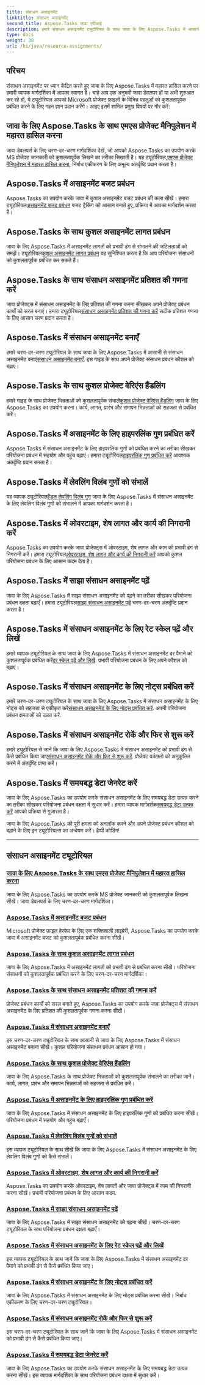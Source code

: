 ```yaml
---
title: संसाधन असाइनमेंट
linktitle: संसाधन असाइनमेंट
second_title: Aspose.Tasks जावा एपीआई
description: हमारे संसाधन असाइनमेंट ट्यूटोरियल के साथ जावा के लिए Aspose.Tasks में आसानी से महारत हासिल करें। एमएस प्रोजेक्ट हेरफेर, असाइनमेंट बजट, लागत और बहुत कुछ प्रबंधित करें।
type: docs
weight: 30
url: /hi/java/resource-assignments/
---
```


## परिचय

संसाधन असाइनमेंट पर ध्यान केंद्रित करते हुए जावा के लिए Aspose.Tasks में महारत हासिल करने पर हमारी व्यापक मार्गदर्शिका में आपका स्वागत है। चाहे आप एक अनुभवी जावा डेवलपर हों या अभी शुरुआत कर रहे हों, ये ट्यूटोरियल आपको Microsoft प्रोजेक्ट फ़ाइलों के विभिन्न पहलुओं को कुशलतापूर्वक प्रबंधित करने के लिए गहन ज्ञान प्रदान करेंगे। आइए इसमें शामिल प्रमुख विषयों पर गौर करें:

## जावा के लिए Aspose.Tasks के साथ एमएस प्रोजेक्ट मैनिपुलेशन में महारत हासिल करना

जावा डेवलपर्स के लिए चरण-दर-चरण मार्गदर्शिका देखें, जो आपको Aspose.Tasks का उपयोग करके MS प्रोजेक्ट जानकारी को कुशलतापूर्वक लिखने का तरीका सिखाती है। यह ट्यूटोरियल,[एमएस प्रोजेक्ट मैनिपुलेशन में महारत हासिल करना](./add-extended-attributes/), निर्बाध एकीकरण के लिए अमूल्य अंतर्दृष्टि प्रदान करता है।

## Aspose.Tasks में असाइनमेंट बजट प्रबंधन

 Aspose.Tasks का उपयोग करके जावा में कुशल असाइनमेंट बजट प्रबंधन की कला सीखें। हमारा ट्यूटोरियल[असाइनमेंट बजट प्रबंधन](./assignment-budget/) बजट ट्रैकिंग को आसान बनाते हुए, प्रक्रिया में आपका मार्गदर्शन करता है।

## Aspose.Tasks के साथ कुशल असाइनमेंट लागत प्रबंधन

 जावा के लिए Aspose.Tasks में असाइनमेंट लागतों को प्रभावी ढंग से संभालने की जटिलताओं को समझें। ट्यूटोरियल[कुशल असाइनमेंट लागत प्रबंधन](./assignment-cost/) यह सुनिश्चित करता है कि आप परियोजना संसाधनों को कुशलतापूर्वक प्रबंधित कर सकते हैं।

## Aspose.Tasks के साथ संसाधन असाइनमेंट प्रतिशत की गणना करें

 जावा प्रोजेक्ट्स में संसाधन असाइनमेंट के लिए प्रतिशत की गणना करना सीखकर अपने प्रोजेक्ट प्रबंधन कार्यों को सरल बनाएं। हमारा ट्यूटोरियल[संसाधन असाइनमेंट प्रतिशत की गणना करें](./calculate-percentages/) सटीक प्रतिशत गणना के लिए आसान चरण प्रदान करता है।

## Aspose.Tasks में संसाधन असाइनमेंट बनाएँ

 हमारे चरण-दर-चरण ट्यूटोरियल के साथ जावा के लिए Aspose.Tasks में आसानी से संसाधन असाइनमेंट बनाएं[संसाधन असाइनमेंट बनाएँ](./create-resource-assignments/). इस गाइड के साथ अपने प्रोजेक्ट संसाधन प्रबंधन कौशल को बढ़ाएं।

## Aspose.Tasks के साथ कुशल प्रोजेक्ट वेरिएंस हैंडलिंग

 हमारे गाइड के साथ प्रोजेक्ट भिन्नताओं को कुशलतापूर्वक संभालें[कुशल प्रोजेक्ट वेरिएंस हैंडलिंग](./deal-with-variances/) जावा के लिए Aspose.Tasks का उपयोग करना। कार्य, लागत, प्रारंभ और समापन भिन्नताओं को सहजता से प्रबंधित करें।

## Aspose.Tasks में असाइनमेंट के लिए हाइपरलिंक गुण प्रबंधित करें

 Aspose.Tasks में संसाधन असाइनमेंट के लिए हाइपरलिंक गुणों को प्रबंधित करने का तरीका सीखकर परियोजना प्रबंधन में सहयोग और पहुंच बढ़ाएं। हमारा ट्यूटोरियल[हाइपरलिंक गुण प्रबंधित करें](./hyperlink-properties/) आवश्यक अंतर्दृष्टि प्रदान करता है।

## Aspose.Tasks में लेवलिंग विलंब गुणों को संभालें

यह व्यापक ट्यूटोरियल[हैंडल लेवलिंग विलंब गुण](./leveling-delay-properties/) जावा के लिए Aspose.Tasks में संसाधन असाइनमेंट के लिए लेवलिंग विलंब गुणों को संभालने में आपका मार्गदर्शन करता है।

## Aspose.Tasks में ओवरटाइम, शेष लागत और कार्य की निगरानी करें

 Aspose.Tasks का उपयोग करके जावा प्रोजेक्ट्स में ओवरटाइम, शेष लागत और काम की प्रभावी ढंग से निगरानी करें। हमारा ट्यूटोरियल[ओवरटाइम, शेष लागत और कार्य की निगरानी करें](./overtime-remaining-costs-work/) आपको कुशल परियोजना प्रबंधन के लिए आसान कदम देता है।

## Aspose.Tasks में साझा संसाधन असाइनमेंट पढ़ें

 जावा के लिए Aspose.Tasks में साझा संसाधन असाइनमेंट को पढ़ने का तरीका सीखकर परियोजना प्रबंधन दक्षता बढ़ाएँ। हमारा ट्यूटोरियल[साझा संसाधन असाइनमेंट पढ़ें](./read-shared-resource-assignments/) चरण-दर-चरण अंतर्दृष्टि प्रदान करता है।

## Aspose.Tasks में संसाधन असाइनमेंट के लिए रेट स्केल पढ़ें और लिखें

 हमारे व्यापक ट्यूटोरियल के साथ जावा के लिए Aspose.Tasks में संसाधन असाइनमेंट दर पैमाने को कुशलतापूर्वक प्रबंधित करें[दर स्केल पढ़ें और लिखें](./read-write-rate-scale/). प्रभावी परियोजना प्रबंधन के लिए अपने कौशल को बढ़ाएं।

## Aspose.Tasks में संसाधन असाइनमेंट के लिए नोट्स प्रबंधित करें

 हमारे चरण-दर-चरण ट्यूटोरियल के साथ जावा के लिए Aspose.Tasks में संसाधन असाइनमेंट के लिए नोट्स को सहजता से एकीकृत करें[संसाधन असाइनमेंट के लिए नोट्स प्रबंधित करें](./resource-assignment-notes/). अपनी परियोजना प्रबंधन क्षमताओं को उन्नत करें.

## Aspose.Tasks में संसाधन असाइनमेंट रोकें और फिर से शुरू करें

 हमारे ट्यूटोरियल से जानें कि जावा के लिए Aspose.Tasks में संसाधन असाइनमेंट को प्रभावी ढंग से कैसे प्रबंधित किया जाए[संसाधन असाइनमेंट रोकें और फिर से शुरू करें](./stop-resume-assignment/). प्रोजेक्ट वर्कफ़्लो को अनुकूलित करने में अंतर्दृष्टि प्राप्त करें।

## Aspose.Tasks में समयबद्ध डेटा जेनरेट करें

 जावा के लिए Aspose.Tasks का उपयोग करके संसाधन असाइनमेंट के लिए समयबद्ध डेटा उत्पन्न करने का तरीका सीखकर परियोजना प्रबंधन दक्षता में सुधार करें। हमारा व्यापक मार्गदर्शक[समयबद्ध डेटा उत्पन्न करें](./timephased-data-generation/) आपको प्रक्रिया से गुजारता है।

जावा के लिए Aspose.Tasks की पूरी क्षमता को अनलॉक करने और अपने प्रोजेक्ट प्रबंधन कौशल को बढ़ाने के लिए इन ट्यूटोरियल्स का अन्वेषण करें। हैप्पी कोडिंग!

---

## संसाधन असाइनमेंट ट्यूटोरियल
### [जावा के लिए Aspose.Tasks के साथ एमएस प्रोजेक्ट मैनिपुलेशन में महारत हासिल करना](./add-extended-attributes/)
जावा के लिए Aspose.Tasks का उपयोग करके MS प्रोजेक्ट जानकारी को कुशलतापूर्वक लिखना सीखें। जावा डेवलपर्स के लिए चरण-दर-चरण मार्गदर्शिका।
### [Aspose.Tasks में असाइनमेंट बजट प्रबंधन](./assignment-budget/)
Microsoft प्रोजेक्ट फ़ाइल हेरफेर के लिए एक शक्तिशाली लाइब्रेरी, Aspose.Tasks का उपयोग करके जावा में असाइनमेंट बजट को कुशलतापूर्वक प्रबंधित करना सीखें।
### [Aspose.Tasks के साथ कुशल असाइनमेंट लागत प्रबंधन](./assignment-cost/)
जावा के लिए Aspose.Tasks में असाइनमेंट लागतों को प्रभावी ढंग से प्रबंधित करना सीखें। परियोजना संसाधनों को कुशलतापूर्वक प्रबंधित करने के लिए चरण-दर-चरण मार्गदर्शिका।
### [Aspose.Tasks के साथ संसाधन असाइनमेंट प्रतिशत की गणना करें](./calculate-percentages/)
प्रोजेक्ट प्रबंधन कार्यों को सरल बनाते हुए, Aspose.Tasks का उपयोग करके जावा प्रोजेक्ट्स में संसाधन असाइनमेंट के लिए प्रतिशत की कुशलतापूर्वक गणना करना सीखें।
### [Aspose.Tasks में संसाधन असाइनमेंट बनाएँ](./create-resource-assignments/)
इस चरण-दर-चरण ट्यूटोरियल के साथ आसानी से जावा के लिए Aspose.Tasks में संसाधन असाइनमेंट बनाना सीखें। कुशल परियोजना संसाधन प्रबंधन आसान हो गया।
### [Aspose.Tasks के साथ कुशल प्रोजेक्ट वेरिएंस हैंडलिंग](./deal-with-variances/)
जावा के लिए Aspose.Tasks के साथ प्रोजेक्ट भिन्नताओं को कुशलतापूर्वक संभालने का तरीका जानें। कार्य, लागत, प्रारंभ और समापन भिन्नताओं को सहजता से प्रबंधित करें।
### [Aspose.Tasks में असाइनमेंट के लिए हाइपरलिंक गुण प्रबंधित करें](./hyperlink-properties/)
जावा के लिए Aspose.Tasks में संसाधन असाइनमेंट के लिए हाइपरलिंक गुणों को प्रबंधित करना सीखें। परियोजना प्रबंधन में सहयोग और पहुंच बढ़ाएँ।
### [Aspose.Tasks में लेवलिंग विलंब गुणों को संभालें](./leveling-delay-properties/)
इस व्यापक ट्यूटोरियल के साथ सीखें कि जावा के लिए Aspose.Tasks में संसाधन असाइनमेंट के लिए लेवलिंग विलंब गुणों को कैसे संभालें।
### [Aspose.Tasks में ओवरटाइम, शेष लागत और कार्य की निगरानी करें](./overtime-remaining-costs-work/)
Aspose.Tasks का उपयोग करके ओवरटाइम, शेष लागतों और जावा प्रोजेक्ट्स में काम की निगरानी करना सीखें। प्रभावी परियोजना प्रबंधन के लिए आसान कदम.
### [Aspose.Tasks में साझा संसाधन असाइनमेंट पढ़ें](./read-shared-resource-assignments/)
जावा के लिए Aspose.Tasks में साझा संसाधन असाइनमेंट को पढ़ना सीखें। चरण-दर-चरण ट्यूटोरियल के साथ परियोजना प्रबंधन दक्षता बढ़ाएँ।
### [Aspose.Tasks में संसाधन असाइनमेंट के लिए रेट स्केल पढ़ें और लिखें](./read-write-rate-scale/)
इस व्यापक ट्यूटोरियल के साथ जानें कि जावा के लिए Aspose.Tasks में संसाधन असाइनमेंट दर पैमाने को प्रभावी ढंग से कैसे प्रबंधित किया जाए।
### [Aspose.Tasks में संसाधन असाइनमेंट के लिए नोट्स प्रबंधित करें](./resource-assignment-notes/)
जावा के लिए Aspose.Tasks में संसाधन असाइनमेंट के लिए नोट्स प्रबंधित करना सीखें। निर्बाध एकीकरण के लिए चरण-दर-चरण ट्यूटोरियल।
### [Aspose.Tasks में संसाधन असाइनमेंट रोकें और फिर से शुरू करें](./stop-resume-assignment/)
इस चरण-दर-चरण ट्यूटोरियल के साथ जानें कि जावा के लिए Aspose.Tasks में संसाधन असाइनमेंट को प्रभावी ढंग से कैसे प्रबंधित किया जाए।
### [Aspose.Tasks में समयबद्ध डेटा जेनरेट करें](./timephased-data-generation/)
जावा के लिए Aspose.Tasks का उपयोग करके संसाधन असाइनमेंट के लिए समयबद्ध डेटा उत्पन्न करना सीखें। इस व्यापक मार्गदर्शिका के साथ परियोजना प्रबंधन दक्षता में सुधार करें।